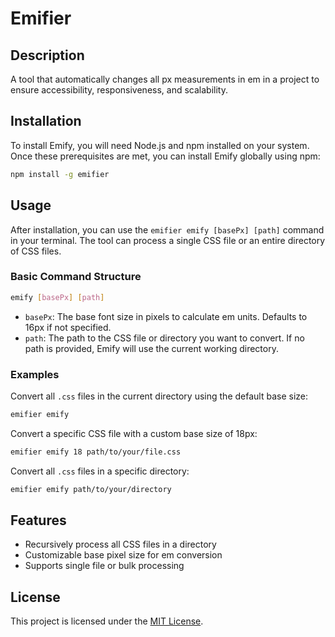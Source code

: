 # Emifier

## Description

A tool that automatically changes all px measurements in em in a project to ensure accessibility, responsiveness, and scalability.

## Installation

To install Emify, you will need Node.js and npm installed on your system. Once these prerequisites are met, you can install Emify globally using npm:

```bash
npm install -g emifier
```

## Usage

After installation, you can use the `emifier emify [basePx] [path]` command in your terminal. The tool can process a single CSS file or an entire directory of CSS files.

### Basic Command Structure

```bash
emify [basePx] [path]
```

- `basePx`: The base font size in pixels to calculate em units. Defaults to 16px if not specified.
- `path`: The path to the CSS file or directory you want to convert. If no path is provided, Emify will use the current working directory.

### Examples

Convert all `.css` files in the current directory using the default base size:

```bash
emifier emify
```

Convert a specific CSS file with a custom base size of 18px:

```bash
emifier emify 18 path/to/your/file.css
```

Convert all `.css` files in a specific directory:

```bash
emifier emify path/to/your/directory
```

## Features

- Recursively process all CSS files in a directory
- Customizable base pixel size for em conversion
- Supports single file or bulk processing

## License

This project is licensed under the [MIT License](LICENSE).
